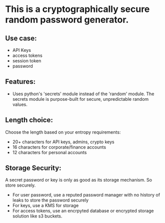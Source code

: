 # This is a cryptographically secure random password generator. 

## Use case:
- API Keys
- access tokens
- session token
- password


## Features: 
- Uses python's 'secrets' module instead of the 'random' module. The secrets module is purpose-built for secure, unpredictable random values.

## Length choice:
Choose the length based on your entropy requirements:
- 20+ characters for API keys, admins, crypto keys
- 16 characters for corporate/finance accounts
- 12 characters for personal accounts

## Storage Security:
A secret password or key is only as good as its storage mechanism. So store securely.
- For user password, use a reputed password manager with no history of leaks to store the password securely
- For keys, use a KMS for storage
- For access tokens, use an encrpyted database or encrypted storage solution like s3 buckets. 

